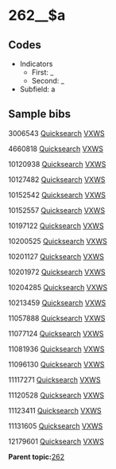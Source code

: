 # 262\_\_$a

## Codes

-   Indicators
    -   First: \_
    -   Second: \_
-   Subfield: a

## Sample bibs

3006543 [Quicksearch](https://search.library.yale.edu/catalog/3006543) [VXWS](http://prodorbis.library.yale.edu:7014/vxws/GetHoldingsService?bibId=3006543)

4660818 [Quicksearch](https://search.library.yale.edu/catalog/4660818) [VXWS](http://prodorbis.library.yale.edu:7014/vxws/GetHoldingsService?bibId=4660818)

10120938 [Quicksearch](https://search.library.yale.edu/catalog/10120938) [VXWS](http://prodorbis.library.yale.edu:7014/vxws/GetHoldingsService?bibId=10120938)

10127482 [Quicksearch](https://search.library.yale.edu/catalog/10127482) [VXWS](http://prodorbis.library.yale.edu:7014/vxws/GetHoldingsService?bibId=10127482)

10152542 [Quicksearch](https://search.library.yale.edu/catalog/10152542) [VXWS](http://prodorbis.library.yale.edu:7014/vxws/GetHoldingsService?bibId=10152542)

10152557 [Quicksearch](https://search.library.yale.edu/catalog/10152557) [VXWS](http://prodorbis.library.yale.edu:7014/vxws/GetHoldingsService?bibId=10152557)

10197122 [Quicksearch](https://search.library.yale.edu/catalog/10197122) [VXWS](http://prodorbis.library.yale.edu:7014/vxws/GetHoldingsService?bibId=10197122)

10200525 [Quicksearch](https://search.library.yale.edu/catalog/10200525) [VXWS](http://prodorbis.library.yale.edu:7014/vxws/GetHoldingsService?bibId=10200525)

10201127 [Quicksearch](https://search.library.yale.edu/catalog/10201127) [VXWS](http://prodorbis.library.yale.edu:7014/vxws/GetHoldingsService?bibId=10201127)

10201972 [Quicksearch](https://search.library.yale.edu/catalog/10201972) [VXWS](http://prodorbis.library.yale.edu:7014/vxws/GetHoldingsService?bibId=10201972)

10204285 [Quicksearch](https://search.library.yale.edu/catalog/10204285) [VXWS](http://prodorbis.library.yale.edu:7014/vxws/GetHoldingsService?bibId=10204285)

10213459 [Quicksearch](https://search.library.yale.edu/catalog/10213459) [VXWS](http://prodorbis.library.yale.edu:7014/vxws/GetHoldingsService?bibId=10213459)

11057888 [Quicksearch](https://search.library.yale.edu/catalog/11057888) [VXWS](http://prodorbis.library.yale.edu:7014/vxws/GetHoldingsService?bibId=11057888)

11077124 [Quicksearch](https://search.library.yale.edu/catalog/11077124) [VXWS](http://prodorbis.library.yale.edu:7014/vxws/GetHoldingsService?bibId=11077124)

11081936 [Quicksearch](https://search.library.yale.edu/catalog/11081936) [VXWS](http://prodorbis.library.yale.edu:7014/vxws/GetHoldingsService?bibId=11081936)

11096130 [Quicksearch](https://search.library.yale.edu/catalog/11096130) [VXWS](http://prodorbis.library.yale.edu:7014/vxws/GetHoldingsService?bibId=11096130)

11117271 [Quicksearch](https://search.library.yale.edu/catalog/11117271) [VXWS](http://prodorbis.library.yale.edu:7014/vxws/GetHoldingsService?bibId=11117271)

11120528 [Quicksearch](https://search.library.yale.edu/catalog/11120528) [VXWS](http://prodorbis.library.yale.edu:7014/vxws/GetHoldingsService?bibId=11120528)

11123411 [Quicksearch](https://search.library.yale.edu/catalog/11123411) [VXWS](http://prodorbis.library.yale.edu:7014/vxws/GetHoldingsService?bibId=11123411)

11131605 [Quicksearch](https://search.library.yale.edu/catalog/11131605) [VXWS](http://prodorbis.library.yale.edu:7014/vxws/GetHoldingsService?bibId=11131605)

12179601 [Quicksearch](https://search.library.yale.edu/catalog/12179601) [VXWS](http://prodorbis.library.yale.edu:7014/vxws/GetHoldingsService?bibId=12179601)

**Parent topic:**[262](../../tags/262/262.md)

